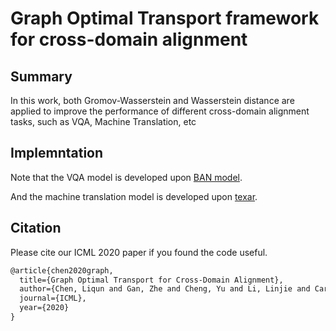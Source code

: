 # Graph Optimal Transport framework for cross-domain alignment

## Summary
In this work, both Gromov-Wasserstein and Wasserstein distance are applied to improve the performance of different cross-domain alignment tasks, such as VQA, Machine Translation, etc

## Implemntation 
Note that the VQA model is developed upon [BAN model](https://github.com/jnhwkim/ban-vqa).

And the machine translation model is developed upon [texar](https://github.com/asyml/texar).


## Citation 
Please cite our ICML 2020 paper if you found the code useful.
```latex
@article{chen2020graph,
  title={Graph Optimal Transport for Cross-Domain Alignment},
  author={Chen, Liqun and Gan, Zhe and Cheng, Yu and Li, Linjie and Carin, Lawrence and Liu, Jingjing},
  journal={ICML},
  year={2020}
}
```
